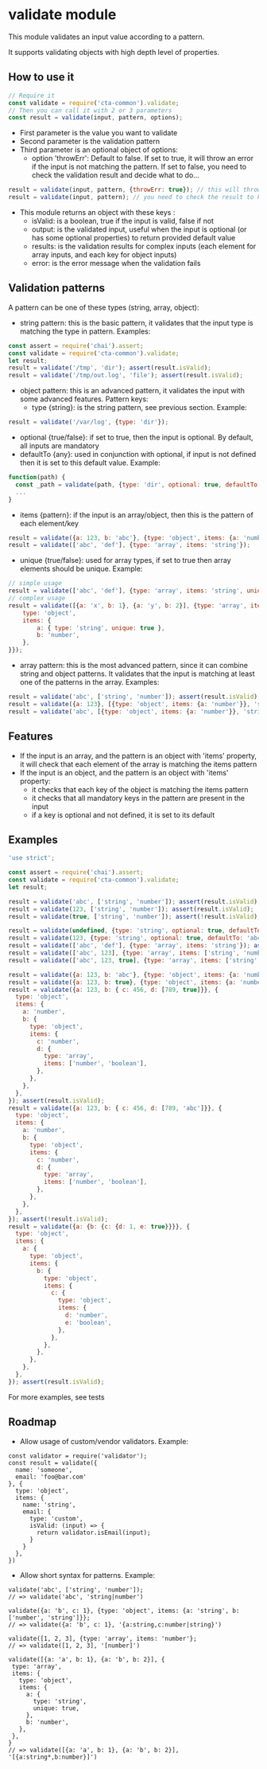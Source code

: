 # validate module

This module validates an input value according to a pattern.

It supports validating objects with high depth level of properties.

## How to use it

````javascript
// Require it
const validate = require('cta-common').validate;
// Then you can call it with 2 or 3 parameters
const result = validate(input, pattern, options);
````

- First parameter is the value you want to validate
- Second parameter is the validation pattern
- Third parameter is an optional object of options:
  * option 'throwErr': Default to false. If set to true, it will throw an error if the input is not matching the pattern. If set to false, you need to check the validation result and decide what to do...
````javascript
result = validate(input, pattern, {throwErr: true}); // this will throw an error if the input is not matching
result = validate(input, pattern); // you need to check the result to know if the input is matching or not, see below
````

- This module returns an object with these keys :
  * isValid: is a boolean, true if the input is valid, false if not
  * output: is the validated input, useful when the input is optional (or has some optional properties) to return provided default value
  * results: is the validation results for complex inputs (each element for array inputs, and each key for object inputs)
  * error: is the error message when the validation fails

## Validation patterns

A pattern can be one of these types (string, array, object):

- string pattern: this is the basic pattern, it validates that the input type is matching the type in pattern. Examples:

````javascript
const assert = require('chai').assert;
const validate = require('cta-common').validate;
let result;
result = validate('/tmp', 'dir'); assert(result.isValid);
result = validate('/tmp/out.log', 'file'); assert(result.isValid);
````

- object pattern: this is an advanced pattern, it validates the input with some advanced features. Pattern keys:
  * type {string}: is the string pattern, see previous section. Example:

````javascript
result = validate('/var/log', {type: 'dir'});
````

  * optional {true/false}: if set to true, then the input is optional. By default, all inputs are mandatory
  * defaultTo {any}: used in conjunction with optional, if input is not defined then it is set to this default value. Example:

````javascript
function(path) {  
  const _path = validate(path, {type: 'dir', optional: true, defaultTo: '/tmp'}).output;
  ...
}
````

  * items {pattern}: if the input is an array/object, then this is the pattern of each element/key

````javascript
result = validate({a: 123, b: 'abc'}, {type: 'object', items: {a: 'number', b: 'string'}});
result = validate(['abc', 'def'], {type: 'array', items: 'string'});
````
     
  * unique {true/false}: used for array types, if set to true then array elements should be unique. Example:
````javascript
// simple usage
result = validate(['abc', 'def'], {type: 'array', items: 'string', unique: true});
// complex usage
result = validate([{a: 'x', b: 1}, {a: 'y', b: 2}], {type: 'array', items: {
    type: 'object',
    items: {
        a: { type: 'string', unique: true },
        b: 'number',
    },
}});
````

- array pattern: this is the most advanced pattern, since it can combine string and object patterns. It validates that the input is matching at least one of the patterns in the array. Examples:

````javascript
result = validate('abc', ['string', 'number']); assert(result.isValid);
result = validate({a: 123}, [{type: 'object', items: {a: 'number'}}, 'string']); assert(result.isValid);
result = validate('abc', [{type: 'object', items: {a: 'number'}}, 'string']); assert(result.isValid);
````

## Features

- If the input is an array, and the pattern is an object with 'items' property, it will check that each element of the array is matching the items pattern
- If the input is an object, and the pattern is an object with 'items' property:
  * it checks that each key of the object is matching the items pattern
  * it checks that all mandatory keys in the pattern are present in the input
  * if a key is optional and not defined, it is set to its default

## Examples

````javascript
'use strict';

const assert = require('chai').assert;
const validate = require('cta-common').validate;
let result;

result = validate('abc', ['string', 'number']); assert(result.isValid);
result = validate(123, ['string', 'number']); assert(result.isValid);
result = validate(true, ['string', 'number']); assert(!result.isValid);

result = validate(undefined, {type: 'string', optional: true, defaultTo: 'abc'}); assert(result.isValid); assert.strictEqual(result.output, 'abc');
result = validate(123, {type: 'string', optional: true, defaultTo: 'abc'}); assert(!result.isValid);
result = validate(['abc', 'def'], {type: 'array', items: 'string'}); assert(result.isValid);
result = validate(['abc', 123], {type: 'array', items: ['string', 'number']}); assert(result.isValid);
result = validate(['abc', 123, true], {type: 'array', items: ['string', 'number']}); assert(!result.isValid);

result = validate({a: 123, b: 'abc'}, {type: 'object', items: {a: 'number', b: 'string'}}); assert(result.isValid);
result = validate({a: 123, b: true}, {type: 'object', items: {a: 'number', b: ['string', 'boolean']}}); assert(result.isValid);
result = validate({a: 123, b: { c: 456, d: [789, true]}}, {
  type: 'object',
  items: {
    a: 'number',
    b: {
      type: 'object',
      items: {
        c: 'number',
        d: {
          type: 'array',
          items: ['number', 'boolean'],
        },
      },
    },
  },
}); assert(result.isValid);
result = validate({a: 123, b: { c: 456, d: [789, 'abc']}}, {
  type: 'object',
  items: {
    a: 'number',
    b: {
      type: 'object',
      items: {
        c: 'number',
        d: {
          type: 'array',
          items: ['number', 'boolean'],
        },
      },
    },
  },
}); assert(!result.isValid);
result = validate({a: {b: {c: {d: 1, e: true}}}}, {
  type: 'object',
  items: {
    a: {
      type: 'object',
      items: {
        b: {
          type: 'object',
          items: {
            c: {
              type: 'object',
              items: {
                d: 'number',
                e: 'boolean',
              },
            },
          },
        },
      },
    },
  },
}); assert(result.isValid);

````

For more examples, see tests

## Roadmap

- Allow usage of custom/vendor validators. Example:
````
const validator = require('validator');
const result = validate({
  name: 'someone',
  email: 'foo@bar.com'
}, {
  type: 'object',
  items: {
    name: 'string',
    email: {
      type: 'custom',
      isValid: (input) => {
        return validator.isEmail(input);
      }
    }
  },
})
````

- Allow short syntax for patterns. Example:
````
validate('abc', ['string', 'number']);
// => validate('abc', 'string|number') 

validate({a: 'b', c: 1}, {type: 'object', items: {a: 'string', b: ['number', 'string']}};
// => validate({a: 'b', c: 1}, '{a:string,c:number|string}') 

validate([1, 2, 3], {type: 'array', items: 'number'};
// => validate([1, 2, 3], '[number]')

validate([{a: 'a', b: 1}, {a: 'b', b: 2}], {
 type: 'array',
 items: {
   type: 'object',
   items: {
     a: {
       type: 'string',
       unique: true,
     },
     b: 'number',
   },
 },
}
// => validate([{a: 'a', b: 1}, {a: 'b', b: 2}], '[{a:string*,b:number}]')
````